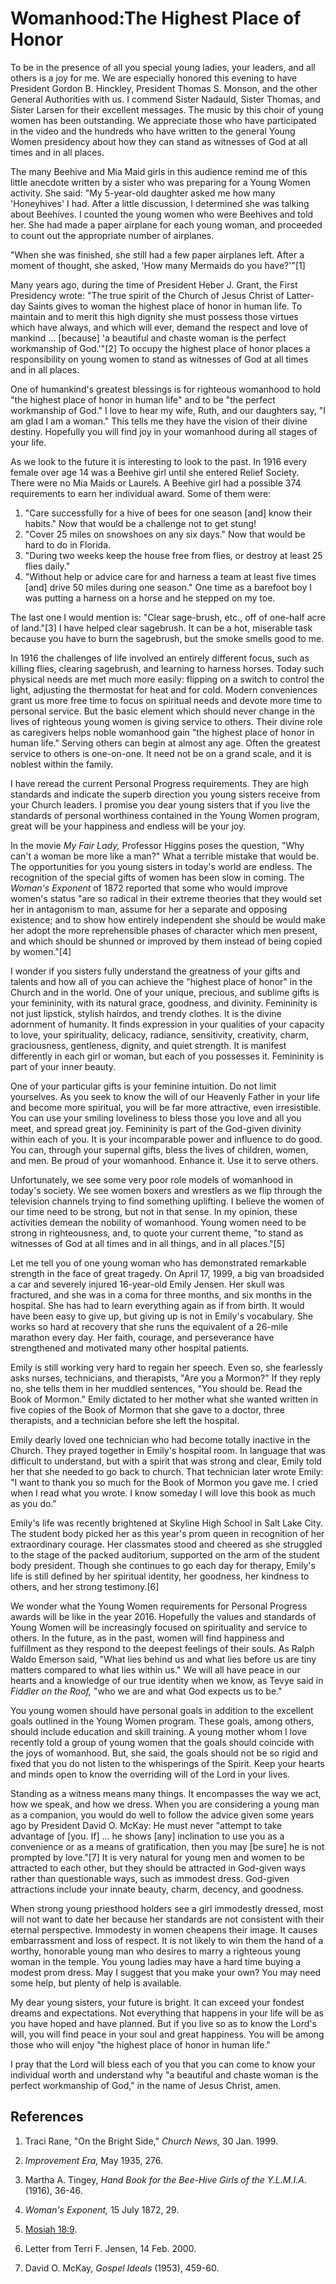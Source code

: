 # Womanhood:The Highest Place of Honor

To be in the presence of all you special young ladies, your leaders, and all
others is a joy for me. We are especially honored this evening to have
President Gordon B. Hinckley, President Thomas S. Monson, and the other
General Authorities with us. I commend Sister Nadauld, Sister Thomas, and
Sister Larsen for their excellent messages. The music by this choir of young
women has been outstanding. We appreciate those who have participated in the
video and the hundreds who have written to the general Young Women presidency
about how they can stand as witnesses of God at all times and in all places.

The many Beehive and Mia Maid girls in this audience remind me of this little
anecdote written by a sister who was preparing for a Young Women activity. She
said: "My 5-year-old daughter asked me how many 'Honeyhives' I had. After a
little discussion, I determined she was talking about Beehives. I counted the
young women who were Beehives and told her. She had made a paper airplane for
each young woman, and proceeded to count out the appropriate number of
airplanes.

"When she was finished, she still had a few paper airplanes left. After a
moment of thought, she asked, 'How many Mermaids do you have?'"[1]

Many years ago, during the time of President Heber J. Grant, the First
Presidency wrote: "The true spirit of the Church of Jesus Christ of Latter-day
Saints gives to woman the highest place of honor in human life. To maintain
and to merit this high dignity she must possess those virtues which have
always, and which will ever, demand the respect and love of mankind ...
[because] 'a beautiful and chaste woman is the perfect workmanship of
God.'"[2] To occupy the highest place of honor places a responsibility on
young women to stand as witnesses of God at all times and in all places.

One of humankind's greatest blessings is for righteous womanhood to hold "the
highest place of honor in human life" and to be "the perfect workmanship of
God." I love to hear my wife, Ruth, and our daughters say, "I am glad I am a
woman." This tells me they have the vision of their divine destiny. Hopefully
you will find joy in your womanhood during all stages of your life.

As we look to the future it is interesting to look to the past. In 1916 every
female over age 14 was a Beehive girl until she entered Relief Society. There
were no Mia Maids or Laurels. A Beehive girl had a possible 374 requirements
to earn her individual award. Some of them were:

  1. "Care successfully for a hive of bees for one season [and] know their habits." Now that would be a challenge not to get stung! 
  2. "Cover 25 miles on snowshoes on any six days." Now that would be hard to do in Florida. 
  3. "During two weeks keep the house free from flies, or destroy at least 25 flies daily."
  4. "Without help or advice care for and harness a team at least five times [and] drive 50 miles during one season." One time as a barefoot boy I was putting a harness on a horse and he stepped on my toe. 

The last one I would mention is: "Clear sage-brush, etc., off of one-half acre
of land."[3] I have helped clear sagebrush. It can be a hot, miserable task
because you have to burn the sagebrush, but the smoke smells good to me.

In 1916 the challenges of life involved an entirely different focus, such as
killing flies, clearing sagebrush, and learning to harness horses. Today such
physical needs are met much more easily: flipping on a switch to control the
light, adjusting the thermostat for heat and for cold. Modern conveniences
grant us more free time to focus on spiritual needs and devote more time to
personal service. But the basic element which should never change in the lives
of righteous young women is giving service to others. Their divine role as
caregivers helps noble womanhood gain "the highest place of honor in human
life." Serving others can begin at almost any age. Often the greatest service
to others is one-on-one. It need not be on a grand scale, and it is noblest
within the family.

I have reread the current Personal Progress requirements. They are high
standards and indicate the superb direction you young sisters receive from
your Church leaders. I promise you dear young sisters that if you live the
standards of personal worthiness contained in the Young Women program, great
will be your happiness and endless will be your joy.

In the movie _My Fair Lady,_ Professor Higgins poses the question, "Why can't
a woman be more like a man?" What a terrible mistake that would be. The
opportunities for you young sisters in today's world are endless. The
recognition of the special gifts of women has been slow in coming. The
_Woman's Exponent_ of 1872 reported that some who would improve women's status
"are so radical in their extreme theories that they would set her in
antagonism to man, assume for her a separate and opposing existence; and to
show how entirely independent she should be would make her adopt the more
reprehensible phases of character which men present, and which should be
shunned or improved by them instead of being copied by women."[4]

I wonder if you sisters fully understand the greatness of your gifts and
talents and how all of you can achieve the "highest place of honor" in the
Church and in the world. One of your unique, precious, and sublime gifts is
your femininity, with its natural grace, goodness, and divinity. Femininity is
not just lipstick, stylish hairdos, and trendy clothes. It is the divine
adornment of humanity. It finds expression in your qualities of your capacity
to love, your spirituality, delicacy, radiance, sensitivity, creativity,
charm, graciousness, gentleness, dignity, and quiet strength. It is manifest
differently in each girl or woman, but each of you possesses it. Femininity is
part of your inner beauty.

One of your particular gifts is your feminine intuition. Do not limit
yourselves. As you seek to know the will of our Heavenly Father in your life
and become more spiritual, you will be far more attractive, even irresistible.
You can use your smiling loveliness to bless those you love and all you meet,
and spread great joy. Femininity is part of the God-given divinity within each
of you. It is your incomparable power and influence to do good. You can,
through your supernal gifts, bless the lives of children, women, and men. Be
proud of your womanhood. Enhance it. Use it to serve others.

Unfortunately, we see some very poor role models of womanhood in today's
society. We see women boxers and wrestlers as we flip through the television
channels trying to find something uplifting. I believe the women of our time
need to be strong, but not in that sense. In my opinion, these activities
demean the nobility of womanhood. Young women need to be strong in
righteousness, and, to quote your current theme, "to stand as witnesses of God
at all times and in all things, and in all places."[5]

Let me tell you of one young woman who has demonstrated remarkable strength in
the face of great tragedy. On April 17, 1999, a big van broadsided a car and
severely injured 16-year-old Emily Jensen. Her skull was fractured, and she
was in a coma for three months, and six months in the hospital. She has had to
learn everything again as if from birth. It would have been easy to give up,
but giving up is not in Emily's vocabulary. She works so hard at recovery that
she runs the equivalent of a 26-mile marathon every day. Her faith, courage,
and perseverance have strengthened and motivated many other hospital patients.

Emily is still working very hard to regain her speech. Even so, she fearlessly
asks nurses, technicians, and therapists, "Are you a Mormon?" If they reply
no, she tells them in her muddled sentences, "You should be. Read the Book of
Mormon." Emily dictated to her mother what she wanted written in five copies
of the Book of Mormon that she gave to a doctor, three therapists, and a
technician before she left the hospital.

Emily dearly loved one technician who had become totally inactive in the
Church. They prayed together in Emily's hospital room. In language that was
difficult to understand, but with a spirit that was strong and clear, Emily
told her that she needed to go back to church. That technician later wrote
Emily: "I want to thank you so much for the Book of Mormon you gave me. I
cried when I read what you wrote. I know someday I will love this book as much
as you do."

Emily's life was recently brightened at Skyline High School in Salt Lake City.
The student body picked her as this year's prom queen in recognition of her
extraordinary courage. Her classmates stood and cheered as she struggled to
the stage of the packed auditorium, supported on the arm of the student body
president. Though she continues to go each day for therapy, Emily's life is
still defined by her spiritual identity, her goodness, her kindness to others,
and her strong testimony.[6]

We wonder what the Young Women requirements for Personal Progress awards will
be like in the year 2016. Hopefully the values and standards of Young Women
will be increasingly focused on spirituality and service to others. In the
future, as in the past, women will find happiness and fulfillment as they
respond to the deepest feelings of their souls. As Ralph Waldo Emerson said,
"What lies behind us and what lies before us are tiny matters compared to what
lies within us." We will all have peace in our hearts and a knowledge of our
true identity when we know, as Tevye said in _Fiddler on the Roof,_ "who we
are and what God expects us to be."

You young women should have personal goals in addition to the excellent goals
outlined in the Young Women program. These goals, among others, should include
education and skill training. A young mother whom I love recently told a group
of young women that the goals should coincide with the joys of womanhood. But,
she said, the goals should not be so rigid and fixed that you do not listen to
the whisperings of the Spirit. Keep your hearts and minds open to know the
overriding will of the Lord in your lives.

Standing as a witness means many things. It encompasses the way we act, how we
speak, and how we dress. When you are considering a young man as a companion,
you would do well to follow the advice given some years ago by President David
O. McKay: He must never "attempt to take advantage of [you. If] ... he shows
[any] inclination to use you as a convenience or as a means of gratification,
then you may [be sure] he is not prompted by love."[7] It is very natural for
young men and women to be attracted to each other, but they should be
attracted in God-given ways rather than questionable ways, such as immodest
dress. God-given attractions include your innate beauty, charm, decency, and
goodness.

When strong young priesthood holders see a girl immodestly dressed, most will
not want to date her because her standards are not consistent with their
eternal perspective. Immodesty in women cheapens their image. It causes
embarrassment and loss of respect. It is not likely to win them the hand of a
worthy, honorable young man who desires to marry a righteous young woman in
the temple. You young ladies may have a hard time buying a modest prom dress.
May I suggest that you make your own? You may need some help, but plenty of
help is available.

My dear young sisters, your future is bright. It can exceed your fondest
dreams and expectations. Not everything that happens in your life will be as
you have hoped and have planned. But if you live so as to know the Lord's
will, you will find peace in your soul and great happiness. You will be among
those who will enjoy "the highest place of honor in human life."

I pray that the Lord will bless each of you that you can come to know your
individual worth and understand why "a beautiful and chaste woman is the
perfect workmanship of God," in the name of Jesus Christ, amen.

## References

  1. Traci Rane, "On the Bright Side," _Church News,_ 30 Jan. 1999.

  2. _Improvement Era,_ May 1935, 276.

  3. Martha A. Tingey, _Hand Book for the Bee-Hive Girls of the Y.L.M.I.A._ (1916), 36-46.

  4. _Woman's Exponent,_ 15 July 1872, 29.

  5. [Mosiah 18:9](https://www.lds.org/scriptures/bofm/mosiah/18.9?lang=eng#8).

  6. Letter from Terri F. Jensen, 14 Feb. 2000.

  7. David O. McKay, _Gospel Ideals_ (1953), 459-60.

